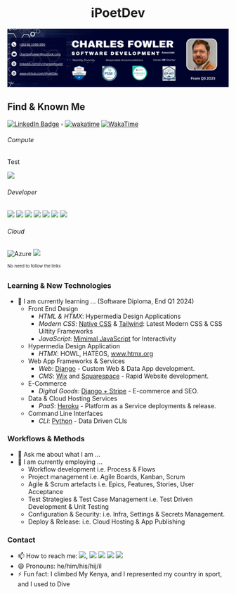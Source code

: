 <!--
    **iPoetDev/Ipoetdev** is a ✨ _special_ ✨ repository because its `README.md` (this file) appears on your GitHub profile.
-->
<h1> <center> <a href"https://github.com/iPoetDev" title="Charles J's Github: @iPoetDev" alt="Charles J's Github: @iPoetDev">iPoetDev</a> </center> </h1>

[![](assets/img/Email-Charles-J-Fowler-Contact-SoftwareDevelopment.png)](https://github.com/iPoetDev "Charles J Fowler's GitHub")
## Find & Known Me
[![LinkedIn Badge](https://img.shields.io/badge/Follow%20Me%20%20on%20LinkedIn-0A66C2?logo=linkedin&logoColor=fff&style=flat)](www.linkedin.com/comm/mynetwork/discovery-see-all?usecase=PEOPLE_FOLLOWS&followMember=charlesjfowler "Call to Action: Follow me on LinkedIn: Charles J Fowler")  ▫  [![wakatime](https://wakatime.com/badge/user/2027c27d-0bab-4d7c-bfed-5d0b21285657.svg)](https://wakatime.com/@2027c27d-0bab-4d7c-bfed-5d0b21285657)  [![ WakaTime ](https://img.shields.io/badge/WakaTime%20Coding%20Activities-wakatime?logo=wakatime&logoColor=white&labelColor=grey&color=0A66C2)]((https://wakatime.com/@ipoetdev))

###### Compute

Test

![](https://badgen.net/badge/icon/windows?icon=windows&label)

###### Developer

![](https://badgen.net/badge/icon/git?icon=git&label) ![](https://badgen.net/badge/icon/github?icon=github&label) ![](https://badgen.net/badge/icon/gitlab?icon=gitlab&label) ![](https://badgen.net/badge/icon/jira?icon=jira&label) ![](https://badgen.net/badge/icon/maven?icon=maven&label) ![](https://badgen.net/badge/icon/nuget?icon=nuget&label) ![](https://badgen.net/badge/icon/terminal?icon=terminal&label)

###### Cloud

![](https://badgen.net/badge/Azure/azure%20fundamentals?icon=azure&label  "Azure") ![](https://badgen.net/badge/AWS/aws?icon=amazonaws&label)

<small><sup>No need to follow the links</sup></small>

### Learning & New Technologies

- 🌱 I am currently learning ... (Software Diploma, End Q1 2024)
    - Front End Design
        - *HTML & HTMX*: Hypermedia Design Applications
        - *Modern CSS*: <ins>Native CSS</ins> & <ins>Tailwind</ins>: Latest Modern CSS & CSS Uiltity Frameworks
        - *JavaScript*: <ins>Mimimal JavaScript</ins> for Interactivity
    - Hypermedia Design Application
        - *HTMX*: HOWL, HATEOS, www.htmx.org
    - Web App Frameworks & Services
        - *Web*: <ins>Django</ins> - Custom Web & Data App development.
        - *CMS*: <ins>Wix</ins> and <ins>Squarespace</ins> - Rapid Website development.
    - E-Commerce
        - *Digital Goods*:   <ins>Django + Stripe</ins> - E-commerce and SEO.
    - Data & Cloud Hosting Services
        - *PaaS*: <ins>Heroku</ins> - Platform as a Service deployments & release.
    - Command Line Interfaces
        - *CLI*: <ins>Python</ins> - Data Driven CLIs

### Workflows & Methods

- 💬 Ask me about what I am ...
- 🌱 I am currently employing ...
    - Workflow development i.e. Process & Flows
    - Project management i.e. Agile Boards, Kanban, Scrum
    - Agile & Scrum artefacts i.e. Epics, Features, Stories, User Acceptance
    - Test Strategies & Test Case Management i.e. Test Driven Development & Unit Testing
    - Configuration & Security: i.e. Infra, Settings & Secrets Management.
    - Deploy & Release: i.e. Cloud Hosting & App Publishing

### Contact

- 📫 How to reach me: [![](https://img.shields.io/badge/LinkTree-%F0%9F%94%97%20Charles%20J%20Fowler%20%F0%9F%94%97-blue?logo=linktree)](https://linktr.ee/charlesjfowler), ![](https://badgen.net/badge/icon/discord?icon=discord&label) ![](https://badgen.net/badge/icon/slack?icon=slack&label) ![](https://badgen.net/badge/icon/telegram?icon=telegram&label) ![](https://badgen.net/badge/icon/twitter?icon=twitter&label)
- 😄 Pronouns: he/him/his/hij/il
- ⚡ Fun fact: I climbed My Kenya, and I represented my country in sport, and I used to Dive

<!--

Here are some ideas to get you started:

- 🔭 I’m currently working on ...
- 🌱 I’m currently learning ...
- 🤔 I’m looking for help with ...
- 💬 Ask me about ...
- ⚡ Fun fact: ...
-->
